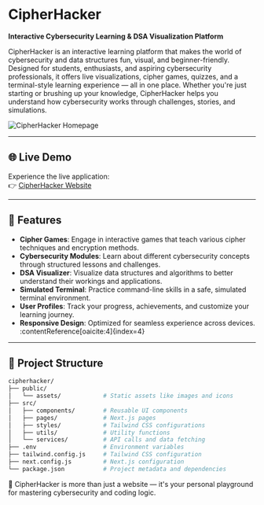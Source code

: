 # CipherHacker

**Interactive Cybersecurity Learning & DSA Visualization Platform**

CipherHacker is an interactive learning platform that makes the world of cybersecurity and data structures fun, visual, and beginner-friendly. Designed for students, enthusiasts, and aspiring cybersecurity professionals, it offers live visualizations, cipher games, quizzes, and a terminal-style learning experience — all in one place. Whether you're just starting or brushing up your knowledge, CipherHacker helps you understand how cybersecurity works through challenges, stories, and simulations.

![CipherHacker Homepage](./screenshots/homepage.png)

---

## 🌐 Live Demo

Experience the live application:  
👉 [CipherHacker Website](https://v0-cipherhacker-website-swart.vercel.app/)

---

## 🚀 Features

- **Cipher Games**: Engage in interactive games that teach various cipher techniques and encryption methods.
- **Cybersecurity Modules**: Learn about different cybersecurity concepts through structured lessons and challenges.
- **DSA Visualizer**: Visualize data structures and algorithms to better understand their workings and applications.
- **Simulated Terminal**: Practice command-line skills in a safe, simulated terminal environment.
- **User Profiles**: Track your progress, achievements, and customize your learning journey.
- **Responsive Design**: Optimized for seamless experience across devices.&#8203;:contentReference[oaicite:4]{index=4}

---

## 📂 Project Structure

```bash
cipherhacker/
├── public/
│   └── assets/            # Static assets like images and icons
├── src/
│   ├── components/        # Reusable UI components
│   ├── pages/             # Next.js pages
│   ├── styles/            # Tailwind CSS configurations
│   ├── utils/             # Utility functions
│   └── services/          # API calls and data fetching
├── .env                   # Environment variables
├── tailwind.config.js     # Tailwind CSS configuration
├── next.config.js         # Next.js configuration
└── package.json           # Project metadata and dependencies
```
🎯 CipherHacker is more than just a website — it's your personal playground for mastering cybersecurity and coding logic.
